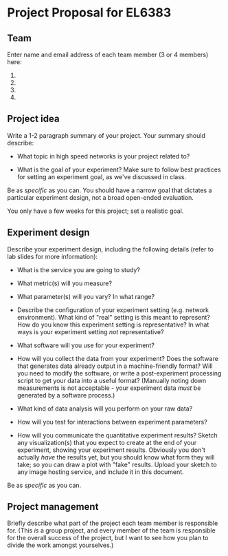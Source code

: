Project Proposal for EL6383
===========================

## Team

Enter name and email address of each team member (3 or 4 members) here:

1.

2.

3.

4.



## Project idea

Write a 1-2 paragraph summary of your project. Your summary should describe:

* What topic in high speed networks is your project related to?

* What is the goal of your experiment? Make sure to follow best practices
for setting an experiment goal, as we've discussed in class.

Be as *specific* as you can. You should have a narrow goal that dictates
a particular experiment design, not a broad open-ended evaluation.

You only have a few weeks for this project; set a realistic goal.


## Experiment design

Describe your experiment design, including the following details (refer to lab slides for more information):

* What is the service you are going to study?

* What metric(s) will you measure?

* What parameter(s) will you vary? In what range?

* Describe the configuration of your experiment setting (e.g. network environment).
What kind of "real" setting is this meant to represent? How do you know this experiment setting is representative? In what ways is your experiment setting *not* representative?

* What software will you use for your experiment?

* How will you collect the data from your experiment? Does the software that
generates data already output in a machine-friendly format? Will you need
to modify the software, or write a post-experiment processing script
to get your data into a useful format? (Manually noting down measurements
is not acceptable - your experiment data *must* be generated by a software
process.)

* What kind of data analysis will you perform on your raw data?

* How will you test for interactions between experiment parameters?

* How will you communicate the quantitative experiment results? Sketch any
visualization(s) that you expect to create at the end of your
experiment, showing your experiment results. Obviously you don't actually *have*
the results yet, but you should know what form they will take; so you can
draw a plot with "fake" results. Upload your sketch to any image hosting
service, and include it in this document.



Be as *specific* as you can.

## Project management

Briefly describe what part of the project each team member is responsible for.
(This *is* a group project, and every member of the team is responsible
for the overall success of the project, but I want to see how you plan to divide
the work amongst yourselves.)
